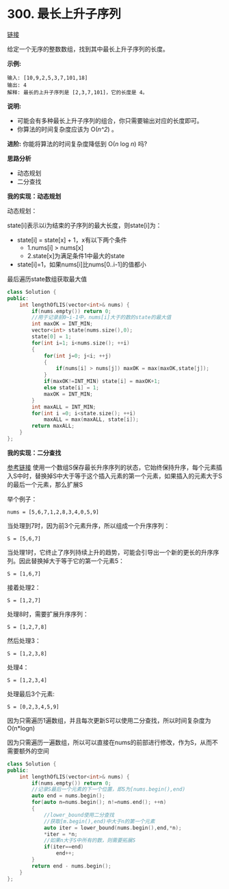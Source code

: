 # 300. 最长上升子序列

[链接](https://leetcode-cn.com/problems/longest-increasing-subsequence/description/)

给定一个无序的整数数组，找到其中最长上升子序列的长度。

**示例:**

```
输入: [10,9,2,5,3,7,101,18]
输出: 4 
解释: 最长的上升子序列是 [2,3,7,101]，它的长度是 4。
```

**说明:**

- 可能会有多种最长上升子序列的组合，你只需要输出对应的长度即可。
- 你算法的时间复杂度应该为 O(*n^2*) 。

**进阶:** 你能将算法的时间复杂度降低到 O(*n* log *n*) 吗?

**思路分析**

- 动态规划
- 二分查找

**我的实现：动态规划**

动态规划：

state[i]表示以i为结束的子序列的最大长度，则state[i]为：

- state[i] = state[x] + 1，x有以下两个条件
  - 1.nums[i] > nums[x] 
  - 2.state[x]为满足条件1中最大的state
- state[i]=1，如果nums[i]比nums[0..i-1]的值都小

最后遍历state数组获取最大值

```c++
class Solution {
public:
    int lengthOfLIS(vector<int>& nums) {
        if(nums.empty()) return 0;
        //用于记录前0~i-1中，nums[i]大于的数的state的最大值
        int maxOK = INT_MIN;
        vector<int> state(nums.size(),0);
        state[0] = 1;
        for(int i=1; i<nums.size(); ++i)
        {
            for(int j=0; j<i; ++j)
            {
                if(nums[i] > nums[j]) maxOK = max(maxOK,state[j]);
            }
            if(maxOK!=INT_MIN) state[i] = maxOK+1;
            else state[i] = 1;
            maxOK = INT_MIN;
        }
        int maxALL = INT_MIN;
        for(int i =0; i<state.size(); ++i)
            maxALL = max(maxALL, state[i]);
        return maxALL;
    }
};
```

**我的实现：二分查找**

[参考链接](https://github.com/arkingc/leetcode/tree/master/300.Longest%20Increasing%20Subsequence)
使用一个数组S保存最长升序序列的状态，它始终保持升序，每个元素插入S中时，替换掉S中大于等于这个插入元素的第一个元素，如果插入的元素大于S的最后一个元素，那么扩展S

举个例子：

```
nums = [5,6,7,1,2,8,3,4,0,5,9]
```

当处理到7时，因为前3个元素升序，所以组成一个升序序列：

```
S = [5,6,7]
```

当处理1时，它终止了序列持续上升的趋势，可能会引导出一个新的更长的升序序列。因此替换掉大于等于它的第一个元素5：

```
S = [1,6,7]
```

接着处理2：

```
S = [1,2,7]
```

处理8时，需要扩展升序序列：

```
S = [1,2,7,8]
```

然后处理3：

```
S = [1,2,3,8]
```

处理4：

```
S = [1,2,3,4]
```

处理最后3个元素:

```
S = [0,2,3,4,5,9]
```

因为只需遍历1遍数组，并且每次更新S可以使用二分查找，所以时间复杂度为O(n*logn)

因为只需遍历一遍数组，所以可以直接在nums的前部进行修改，作为S，从而不需要额外的空间

```c++
class Solution {
public:
    int lengthOfLIS(vector<int>& nums) {
        if(nums.empty()) return 0;
        //记录S最后一个元素的下一个位置，即S为[nums.begin(),end)
        auto end = nums.begin();
        for(auto n=nums.begin(); n!=nums.end(); ++n)
        {
            //lower_bound使用二分查找
            //获取[m.begin(),end)中大于n的第一个元素
            auto iter = lower_bound(nums.begin(),end,*n);
            *iter = *n;
            //如果n大于S中所有的数，则需要拓展S
            if(iter==end)
                end++;
        }
        return end - nums.begin();
    }
};
```

